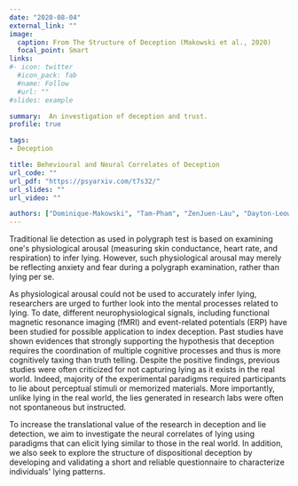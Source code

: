 ```yaml
---
date: "2020-08-04"
external_link: ""
image:
  caption: From The Structure of Deception (Makowski et al., 2020)
  focal_point: Smart
links:
#- icon: twitter 
  #icon_pack: fab
  #name: Follow
  #url: ""
#slides: example

summary:  An investigation of deception and trust.
profile: true

tags:
- Deception 

title: Behevioural and Neural Correlates of Deception
url_code: ""
url_pdf: "https://psyarxiv.com/t7s32/"
url_slides: ""
url_video: ""

authors: ["Dominique-Makowski", "Tam-Pham", "ZenJuen-Lau", "Dayton-Leow", "Annabel-Chen"]
---
```


Traditional lie detection as used in polygraph test is based on examining one's physiological arousal (measuring skin conductance,
heart rate, and respiration) to infer lying. However, such physiological arousal may merely be reflecting anxiety and fear during a polygraph examination, 
rather than lying per se. 

As physiological arousal could not be used to accurately infer lying, researchers are urged to further look into the mental processes related to lying. 
To date, different neurophysiological signals, including functional magnetic resonance imaging (fMRI) and event-related potentials (ERP) have been studied for possible application to index deception.
Past studies have shown evidences that strongly supporting the hypothesis that deception requires the coordination of multiple cognitive processes and thus is more cognitively taxing than truth telling.
Despite the positive findings, previous studies were often criticized for not capturing lying as it exists in the real world. Indeed, majority of the experimental paradigms required participants to lie about perceptual
stimuli or memorized materials. More importantly, unlike lying in the real world, the lies generated in research labs were often not spontaneous but instructed.

To increase the translational value of the research in deception and lie detection, we aim to investigate the neural correlates of lying using paradigms that can elicit lying similar to those in the real world. 
In addition, we also seek to explore the structure of dispositional deception by developing and validating a short and reliable questionnaire to characterize individuals' lying patterns.

